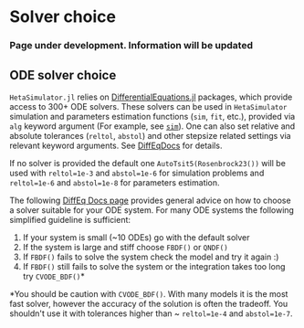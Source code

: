 # Solver choice

### Page under development. Information will be updated

## ODE solver choice

`HetaSimulator.jl` relies on [DifferentialEquations.jl](https://docs.sciml.ai/DiffEqDocs/stable/) packages, which provide access to 300+ ODE solvers. 
These solvers can be used in `HetaSimulator` simulation and parameters estimation functions (`sim`, `fit`, etc.), provided via `alg` keyword argument (For example, see [`sim`](@ref)). 
One can also set relative and absolute tolerances (`reltol`, `abstol`) and other stepsize related settings via relevant keyword arguments. See [DiffEqDocs](https://docs.sciml.ai/DiffEqDocs/stable/basics/common_solver_opts/) for details.

If no solver is provided the default one `AutoTsit5(Rosenbrock23())` will be used with `reltol=1e-3` and `abstol=1e-6` for simulation problems and `reltol=1e-6` and `abstol=1e-8` for parameters estimation.

The following [DiffEq Docs page](https://docs.sciml.ai/DiffEqDocs/stable/solvers/ode_solve/) provides general advice on how to choose a solver suitable for your ODE system. 
For many ODE systems the following simplified guideline is sufficient:
1. If your system is small (~10 ODEs) go with the default solver 
2. If the system is large and stiff choose `FBDF()` or `QNDF()`
3. If `FBDF()` fails to solve the system check the model and try it again :)
4. If `FBDF()` still fails to solve the system or the integration takes too long try `CVODE_BDF()`*

*You should be caution with `CVODE_BDF()`. With many models it is the most fast solver, however the accuracy of the solution is often the tradeoff. You shouldn't use it with tolerances higher than ~ `reltol=1e-4` and `abstol=1e-7`.  
